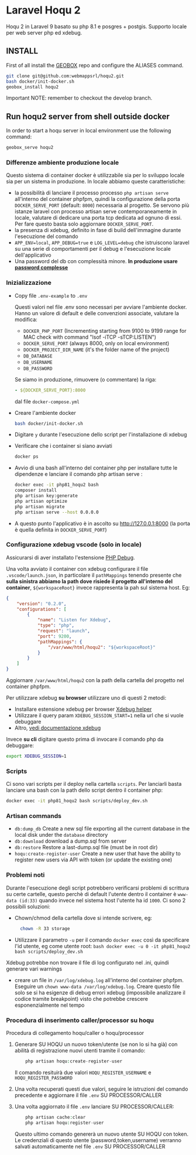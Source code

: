 # Laravel Hoqu 2

Hoqu 2 in Laravel 9 basato su php 8.1 e posgres + postgis. Supporto locale per web server php ed xdebug.

## INSTALL

First of all install the [GEOBOX](https://github.com/webmappsrl/geobox) repo and configure the ALIASES command. 

```sh
git clone git@github.com:webmappsrl/hoqu2.git
bash docker/init-docker.sh
geobox_install hoqu2
```

Important NOTE: remember to checkout the develop branch.

## Run hoqu2 server from shell outside docker

In order to start a hoqu server in local environment use the following command:

```sh
geobox_serve hoqu2
```

### Differenze ambiente produzione locale

Questo sistema di container docker è utilizzabile sia per lo sviluppo locale sia per un sistema in produzione. In locale abbiamo queste caratteristiche:

-   la possibilità di lanciare il processo processo `php artisan serve` all'interno del container phpfpm, quindi la configurazione della porta `DOCKER_SERVE_PORT` (default: `8000`) necessaria al progetto. Se servono più istanze laravel con processo artisan serve contemporaneamente in locale, valutare di dedicare una porta tcp dedicata ad ognuno di essi. Per fare questo basta solo aggiornare `DOCKER_SERVE_PORT`.
-   la presenza di xdebug, definito in fase di build dell'immagine durante l'esecuzione del comando
-   `APP_ENV=local`, `APP_DEBUG=true` e `LOG_LEVEL=debug` che istruiscono laravel su una serie di comportamenti per il debug e l'esecuzione locale dell'applicativo
-   Una password del db con complessità minore. **In produzione usare [password complesse](https://www.avast.com/random-password-generator#pc)**

### Inizializzazione

-   Copy file `.env-example` to `.env`

    Questi valori nel file .env sono necessari per avviare l'ambiente docker. Hanno un valore di default e delle convenzioni associate, valutare la modifica:

    -   `DOCKER_PHP_PORT` (Incrementing starting from 9100 to 9199 range for MAC check with command "lsof -iTCP -sTCP:LISTEN")
    -   `DOCKER_SERVE_PORT` (always 8000, only on local environment)
    -   `DOCKER_PROJECT_DIR_NAME` (it's the folder name of the project)
    -   `DB_DATABASE`
    -   `DB_USERNAME`
    -   `DB_PASSWORD`

    Se siamo in produzione, rimuovere (o commentare) la riga:

    ```yml
    - ${DOCKER_SERVE_PORT}:8000
    ```

    dal file `docker-compose.yml`

-   Creare l'ambiente docker
    ```sh
    bash docker/init-docker.sh
    ```
-   Digitare `y` durante l'esecuzione dello script per l'installazione di xdebug

-   Verificare che i container si siano avviati

    ```sh
    docker ps
    ```

-   Avvio di una bash all'interno del container php per installare tutte le dipendenze e lanciare il comando php artisan serve :

    ```sh
    docker exec -it php81_hoqu2 bash
    composer install
    php artisan key:generate
    php artisan optimize
    php artisan migrate
    php artisan serve --host 0.0.0.0
    ```

-   A questo punto l'applicativo è in ascolto su <http://127.0.0.1:8000> (la porta è quella definita in `DOCKER_SERVE_PORT`)

### Configurazione xdebug vscode (solo in locale)

Assicurarsi di aver installato l'estensione [PHP Debug](https://marketplace.visualstudio.com/items?itemName=xdebug.php-debug).

Una volta avviato il container con xdebug configurare il file `.vscode/launch.json`, in particolare il `pathMappings` tenendo presente che **sulla sinistra abbiamo la path dove risiede il progetto all'interno del container**, `${workspaceRoot}` invece rappresenta la pah sul sistema host. Eg:

```json
{
    "version": "0.2.0",
    "configurations": [
        {
            "name": "Listen for Xdebug",
            "type": "php",
            "request": "launch",
            "port": 9200,
            "pathMappings": {
                "/var/www/html/hoqu2": "${workspaceRoot}"
            }
        }
    ]
}
```

Aggiornare `/var/www/html/hoqu2` con la path della cartella del progetto nel container phpfpm.

Per utilizzare xdebug **su browser** utilizzare uno di questi 2 metodi:

-   Installare estensione xdebug per browser [Xdebug helper](https://chrome.google.com/webstore/detail/xdebug-helper/eadndfjplgieldjbigjakmdgkmoaaaoc)
-   Utilizzare il query param `XDEBUG_SESSION_START=1` nella url che si vuole debuggare
-   Altro, [vedi documentazione xdebug](https://xdebug.org/docs/step_debug#web-application)

Invece **su cli** digitare questo prima di invocare il comando php da debuggare:

```bash
export XDEBUG_SESSION=1
```

### Scripts

Ci sono vari scripts per il deploy nella cartella `scripts`. Per lanciarli basta lanciare una bash con la path dello script dentro il container php:

```bash
docker exec -it php81_hoqu2 bash scripts/deploy_dev.sh
```

### Artisan commands

-   `db:dump_db`
    Create a new sql file exporting all the current database in the local disk under the `database` directory
-   `db:download`
    download a dump.sql from server
-   `db:restore`
    Restore a last-dump.sql file (must be in root dir)
-   `hoqu:create-register-user`
    Create a new user that have the ability to register new users via API with token (or update the existing one)

### Problemi noti

Durante l'esecuzione degli script potrebbero verificarsi problemi di scrittura su certe cartelle, questo perchè di default l'utente dentro il container è `www-data (id:33)` quando invece nel sistema host l'utente ha id `1000`. Ci sono 2 possibili soluzioni:

-   Chown/chmod della cartella dove si intende scrivere, eg:

    ```bash
      chown -R 33 storage
    ```

-   Utilizzare il parametro `-u` per il comando `docker exec` così da specificare l'id utente, eg come utente root:
    `bash
docker exec -u 0 -it php81_hoqu2 bash scripts/deploy_dev.sh
`

Xdebug potrebbe non trovare il file di log configurato nel .ini, quindi generare vari warnings

-   creare un file in `/var/log/xdebug.log` all'interno del container phpfpm. Eseguire un `chown www-data /var/log/xdebug.log`. Creare questo file solo se si ha esigenze di debug errori xdebug (impossibile analizzare il codice tramite breakpoint) visto che potrebbe crescere esponenzialmente nel tempo

### Procedura di inserimento caller/processor su hoqu

Procedura di collegamento hoqu/caller o hoqu/processor

1. Generare SU HOQU un nuovo token/utente (se non lo si ha già) con abilità di registrazione nuovi utenti tramite il comando:

    ```php
        php artisan hoqu:create-register-user
    ```

    Il comando resituirà due valori `HOQU_REGISTER_USERNAME` e `HOQU_REGISTER_PASSWORD`

2. Una volta recuperati questi due valori, seguire le istruzioni del comando precedente e aggiornare il file `.env` SU PROCESSOR/CALLER
3. Una volta aggiornato il file `.env` lanciare SU PROCESSOR/CALLER:

    ```php
        php artisan cache:clear
        php artisan hoqu:register-user
    ```

    Questo ultimo comando genererà un nuovo utente SU HOQU con token. Le credenziali di questo utente (password,token,username) verranno salvati automaticamente nel file `.env` SU PROCESSOR/CALLER
